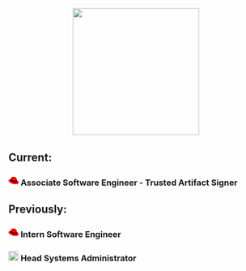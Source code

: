 <p align="center">
  <img height=250 width=250 src="https://user-images.githubusercontent.com/5713670/87202985-820dcb80-c2b6-11ea-9f56-7ec461c497c3.gif">
</p>

## Current:

### <a href="https://www.redhat.com/en"><img width=20 height=20 src="RedHat_favicon_0319.svg"></a> <span>Associate Software Engineer - Trusted Artifact Signer</span><br/>

## Previously:

### <a href="https://www.redhat.com/en"><img width=20 height=20 src="RedHat_favicon_0319.svg"></a> <span>Intern Software Engineer</span><br/>
### <a href="https://netsoc.co/rk"><img width=20 height=20 src="https://github.com/UCCNetsoc/netsoc.co/blob/00f382cbb3324f7420e28b95783d53f5c759de74/public/android-chrome-192x192.png?raw=true"></a> <span>Head Systems Administrator</span><br/>
